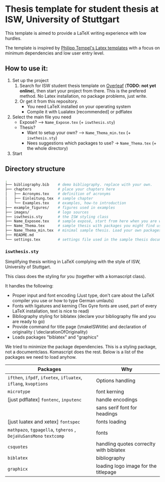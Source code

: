 # Thesis template for student thesis at ISW, University of Stuttgart

This template is aimed to provide a LaTeX writing experience with low hurdles.

The template is inspired by [Philipp Tempel's Latex templates](https://git.isw.uni-stuttgart.de/projekte/eigenentwicklungen/templates/latex) with a focus on minimum dependencies and low user entry level.

## How to use it:

1. Set up the project
   1. Search for ISW student thesis template on [Overleaf](https://www.overleaf.com/latex/templates?addsearch=isw20student20thesis) (**TODO: not yet online**), then start your project from there. This is the prefered method. No Latex installation, no package problems, just write.
   2. Or get it from this repository.
      - You need LaTeX installed on your operating system
      - Compile it with Lualatex [recommended] or pdflatex
2. Select the main file you need
   - Exposé? --> `Name_Expose.tex` (+ `iswthesis.sty`)
   - Thesis?
     - Want to setup your own? --> `Name_Thema_min.tex` (+ `iswthesis.sty`)
     - Nees suggestions which packages to use? -> `Name_Thema.tex` (+ the whole directory)
3. Start

## Directory structure

```sh
.
├── bibliography.bib    # demo bibliography. replace with your own.
├── chapters            # place your chapters here
│   ├── Acronyms.tex    # definition of acronyms
│   ├── Einleitung.tex  # sample chapter
│   └── Examples.tex    # examples, how-to introduction
├── example_figures/    # figures used in examples
├── images/             # logo sources
├── iswthesis.sty       # the ISW styling class
├── Name_Exposee.tex    # sample exposé, start from here when you are writing one.
├── Name_Thema.tex      # sample thesis with packages you might find useful
├── Name_Thema_min.tex  # minimal sample thesis. Load your own packages
├── README.md
└── settings.tex        # settings file used in the sample thesis document

```

### `iswthesis.sty`

Simplifying thesis writing in LaTeX complying with the style of ISW, University of Stuttgart.

This class does the styling for you (together with a komascript class).

It handles the following:

- Proper input and font encoding (Just type, don't care about the LaTeX compiler you use or how to type German umlauts)
- Fonts with ligatures and kerning (Tex Gyre fonts are used, part of every LaTeX installation, text is nice to read)
- Bibliography styling for biblatex (declare your bibliography file and you are ready to go)
- Provide command for title page (\makeISWtitle) and declaration of originality ( \declarationOfOriginality)
- Loads packages "biblatex" and "graphics"

We tried to minimize the package dependencies. This is a styling package, not a documentclass. Komascript does the rest.
Below is a list of the packages we need to load anyhow.

| Packages                                                        | Why                                     |
| --------------------------------------------------------------- | --------------------------------------- |
| `ifthen`, `ifpdf`, `ifxetex`, `ifluatex`, `iflang`, `kvoptions` | Options handling                        |
| `microtype`                                                     | font kerning                            |
| [just pdflatex] `fontenc`, `inputenc`                           | handle encodings                        |
|                                                                 | sans serif font for headings            |
| [just luatex and xetex] `fontspec`                              | fonts loading                           |
| `mathpazo`, `tgpagella`, `tgheros` , `DejaVuSansMono` `textcomp`| fonts                                   |
| `csquotes`                                                      | handling quotes correclty with biblatex |
| `biblatex`                                                      | bibliography                            |
| `graphicx`                                                      | loading logo image for the titlepage    |


